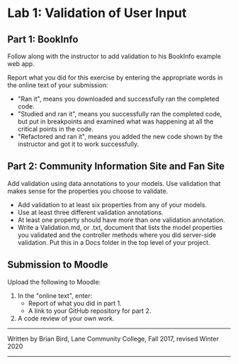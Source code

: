 # Lab 1: Validation of User Input

## Part 1: BookInfo

Follow along with the instructor to add validation to his BookInfo example web app. 

Report what you did for this exercise by entering the appropriate words in the online text of your submission:

- "Ran it", means you downloaded and successfully ran the completed code.
- "Studied and ran it", means you successfully ran the completed code, but put in breakpoints and examined what was happening at all the critical points in the code.
- "Refactored and ran it", means you added the new code shown by the instructor and got it to work successfully.

## Part 2: Community Information Site and Fan Site

Add validation using data annotations to your models. Use validation that makes sense for the properties you choose to validate.

-   Add validation to at least six properties from any of your models.
-   Use at least three different validation annotations.
-   At least one property should have more than one validation annotation.
-   Write a Validation.md, or .txt, document that lists the model properties you validated and the controller methods where you did server-side validation. Put this in a Docs folder in the top level of your project.



## Submission to Moodle

Upload the following to Moodle:

1.  In the "online text", enter:
    - Report of what you did in part 1.
    - A link to your GitHub repository for part 2.
2.  A code review of your own work.



------

Written by Brian Bird, Lane Community College, Fall 2017, revised Winter 2020

------

